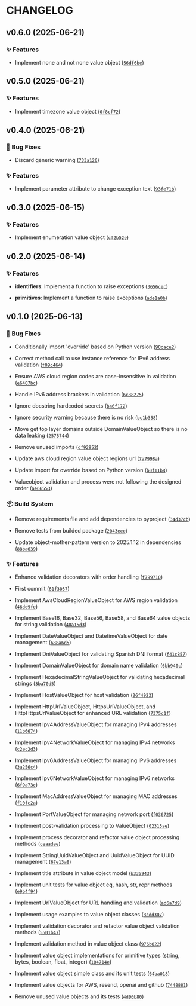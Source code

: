 # CHANGELOG

<!-- version list -->

## v0.6.0 (2025-06-21)

### ✨ Features

- Implement none and not none value object
  ([`56df6be`](https://github.com/adriamontoto/value-object-pattern/commit/56df6be41b18b5d5bf79237ab8e0ac30fcd65de2))


## v0.5.0 (2025-06-21)

### ✨ Features

- Implement timezone value object
  ([`0f8cf72`](https://github.com/adriamontoto/value-object-pattern/commit/0f8cf72f096aa681e269854ad65384de0ace2f12))


## v0.4.0 (2025-06-21)

### 🐛 Bug Fixes

- Discard generic warning
  ([`733a126`](https://github.com/adriamontoto/value-object-pattern/commit/733a1262ebdec453862f7f330256eab6e7386ecc))

### ✨ Features

- Implement parameter attribute to change exception text
  ([`93fe71b`](https://github.com/adriamontoto/value-object-pattern/commit/93fe71bb1946ea2b1917f14506d9ad7c27c55fbf))


## v0.3.0 (2025-06-15)

### ✨ Features

- Implement enumeration value object
  ([`cf2b52e`](https://github.com/adriamontoto/value-object-pattern/commit/cf2b52ef9b42efddb9d7c18c27886a1554d339ad))


## v0.2.0 (2025-06-14)

### ✨ Features

- **identifiers**: Implement a function to raise exceptions
  ([`3656cec`](https://github.com/adriamontoto/value-object-pattern/commit/3656cecc1432a494e3629f00308398bdf3a74e6c))

- **primitives**: Implement a function to raise exceptions
  ([`ade1a0b`](https://github.com/adriamontoto/value-object-pattern/commit/ade1a0b151f491b2133f50047a66fe3eb46a873d))


## v0.1.0 (2025-06-13)

### 🐛 Bug Fixes

- Conditionally import 'override' based on Python version
  ([`90cace2`](https://github.com/adriamontoto/value-object-pattern/commit/90cace272f18e31071457c45714dcfa2a8d9e742))

- Correct method call to use instance reference for IPv6 address validation
  ([`f09c464`](https://github.com/adriamontoto/value-object-pattern/commit/f09c4641cfebade033780f6c8b43674b01ff906b))

- Ensure AWS cloud region codes are case-insensitive in validation
  ([`e6407bc`](https://github.com/adriamontoto/value-object-pattern/commit/e6407bc6ad35d7bc990c2c3aa82739b86a1cac23))

- Handle IPv6 address brackets in validation
  ([`6c88275`](https://github.com/adriamontoto/value-object-pattern/commit/6c88275c2fdd4f9c9fd66061b912d32d82550efa))

- Ignore docstring hardcoded secrets
  ([`ba6f172`](https://github.com/adriamontoto/value-object-pattern/commit/ba6f17271382a0ec6e2fd91f3de36b12abb462ec))

- Ignore security warning because there is no risk
  ([`bc1b358`](https://github.com/adriamontoto/value-object-pattern/commit/bc1b358314f17edc6d3251be4d23e9edb87a747c))

- Move get top layer domains outside DomainValueObject so there is no data leaking
  ([`2575744`](https://github.com/adriamontoto/value-object-pattern/commit/2575744b7f0324dcf98cd2ffab6f78f3b58497f2))

- Remove unused imports
  ([`df92952`](https://github.com/adriamontoto/value-object-pattern/commit/df9295270aa18f56e273f05fb135467afad106f9))

- Update aws cloud region value object regions url
  ([`7a7998a`](https://github.com/adriamontoto/value-object-pattern/commit/7a7998a9f655e8ad4a13d95ada2049e5836f7c26))

- Update import for override based on Python version
  ([`b0f11b8`](https://github.com/adriamontoto/value-object-pattern/commit/b0f11b8fcd953da73906713426289581ab6d28a1))

- Valueobject validation and process were not following the designed order
  ([`ae66553`](https://github.com/adriamontoto/value-object-pattern/commit/ae665532136cc8abba33b2548cee9ab46e3bef2b))

### 📦 Build System

- Remove requirements file and add dependencies to pyproject
  ([`34d37cb`](https://github.com/adriamontoto/value-object-pattern/commit/34d37cbf2380f9791f306fbbe761083e69d568ab))

- Remove tests from builded package
  ([`2043eee`](https://github.com/adriamontoto/value-object-pattern/commit/2043eee4589e03540b0d25356d08d9f3c870015d))

- Update object-mother-pattern version to 2025.1.12 in dependencies
  ([`88ba639`](https://github.com/adriamontoto/value-object-pattern/commit/88ba639128a9e65c0dca2104353cc13f43c27bdc))

### ✨ Features

- Enhance validation decorators with order handling
  ([`f799710`](https://github.com/adriamontoto/value-object-pattern/commit/f799710d79db6172895440588e67d9ae71e1cfa6))

- First commit
  ([`61f3057`](https://github.com/adriamontoto/value-object-pattern/commit/61f3057a3ed59fef7501f6735d1e2ff17a4fd818))

- Implement AwsCloudRegionValueObject for AWS region validation
  ([`46dd9fe`](https://github.com/adriamontoto/value-object-pattern/commit/46dd9fe1c2a6f6b30efde8ba5efd51bf843a2bee))

- Implement Base16, Base32, Base56, Base58, and Base64 value objects for string validation
  ([`40a15d3`](https://github.com/adriamontoto/value-object-pattern/commit/40a15d38d0cc10d7d2c2b7650187dbf67bdea893))

- Implement DateValueObject and DatetimeValueObject for date management
  ([`688a6d5`](https://github.com/adriamontoto/value-object-pattern/commit/688a6d5595cf46dffbbb5395b56e54ad58122ab8))

- Implement DniValueObject for validating Spanish DNI format
  ([`f41c857`](https://github.com/adriamontoto/value-object-pattern/commit/f41c85771e795a466767ea86a7461d779cf1d17c))

- Implement DomainValueObject for domain name validation
  ([`6bb940c`](https://github.com/adriamontoto/value-object-pattern/commit/6bb940cb2d0ef901ddf016108bc9e38780e9024e))

- Implement HexadecimalStringValueObject for validating hexadecimal strings
  ([`3ba70d5`](https://github.com/adriamontoto/value-object-pattern/commit/3ba70d5a2f7c2e8255b3d3fb06d737d09314e519))

- Implement HostValueObject for host validation
  ([`26f4923`](https://github.com/adriamontoto/value-object-pattern/commit/26f49232b6810e3102867d325baf021d94c716fb))

- Implement HttpUrlValueObject, HttpsUrlValueObject, and HttpHttpsUrlValueObject for enhanced URL
  validation
  ([`7375c1f`](https://github.com/adriamontoto/value-object-pattern/commit/7375c1fe8ce69cc88d212890a1b30cd4872d77b7))

- Implement Ipv4AddressValueObject for managing IPv4 addresses
  ([`11b6674`](https://github.com/adriamontoto/value-object-pattern/commit/11b66740c6f3ec1ebf5939fba8f176712d2010b1))

- Implement Ipv4NetworkValueObject for managing IPv4 networks
  ([`c2ec2d3`](https://github.com/adriamontoto/value-object-pattern/commit/c2ec2d35e1e5aea12d9cebbb366e5ec84092cd40))

- Implement Ipv6AddressValueObject for managing IPv6 addresses
  ([`3a256c4`](https://github.com/adriamontoto/value-object-pattern/commit/3a256c4b272abc00382d995421ff6e2d4d6910f9))

- Implement Ipv6NetworkValueObject for managing IPv6 networks
  ([`6f9a73c`](https://github.com/adriamontoto/value-object-pattern/commit/6f9a73ce6d851a97f76c7c3377c96d3de179739b))

- Implement MacAddressValueObject for managing MAC addresses
  ([`f10fc2a`](https://github.com/adriamontoto/value-object-pattern/commit/f10fc2ace39ef955d4a3ffd3329e3648a13a07cc))

- Implement PortValueObject for managing network port
  ([`f036725`](https://github.com/adriamontoto/value-object-pattern/commit/f03672587464f4db07ec8c19b08fca4a20f26891))

- Implement post-validation processing to ValueObject
  ([`02315ae`](https://github.com/adriamontoto/value-object-pattern/commit/02315aecdd0313887587a28a98b9d415a6c4c99d))

- Implement process decorator and refactor value object processing methods
  ([`ceaadee`](https://github.com/adriamontoto/value-object-pattern/commit/ceaadeead02375775ed74d74b6466fa2a36c0440))

- Implement StringUuidValueObject and UuidValueObject for UUID management
  ([`67e13a8`](https://github.com/adriamontoto/value-object-pattern/commit/67e13a89d297a9ea5d41443fd0ce0fb3b7403ed5))

- Implement title attribute in value object model
  ([`b335943`](https://github.com/adriamontoto/value-object-pattern/commit/b33594303997c2f4283296a0f7f8887a66cbb13a))

- Implement unit tests for value object eq, hash, str, repr methods
  ([`e9b4f94`](https://github.com/adriamontoto/value-object-pattern/commit/e9b4f944637a15eb79055ae9f32aa11428645864))

- Implement UrlValueObject for URL handling and validation
  ([`ad6a7d9`](https://github.com/adriamontoto/value-object-pattern/commit/ad6a7d9e89fbb7d7e84d8d6588169989a37d7fa8))

- Implement usage examples to value object classes
  ([`8cdd307`](https://github.com/adriamontoto/value-object-pattern/commit/8cdd3074df5378d1e053a4ae2ab2fab85812da31))

- Implement validation decorator and refactor value object validation methods
  ([`5501b47`](https://github.com/adriamontoto/value-object-pattern/commit/5501b47e946cde87967abb6cb3e91b67674e1004))

- Implement validation method in value object class
  ([`976b022`](https://github.com/adriamontoto/value-object-pattern/commit/976b0226acfbb95632c262e430cecfd724caca64))

- Implement value object implementations for primitive types (string, bytes, boolean, float,
  integer)
  ([`104714e`](https://github.com/adriamontoto/value-object-pattern/commit/104714e0d457e3d455d661fc15115b5118cd8e35))

- Implement value object simple class and its unit tests
  ([`64ba018`](https://github.com/adriamontoto/value-object-pattern/commit/64ba018627dba67a34ce89f2bb8869cf02bae7d9))

- Implement value objects for AWS, resend, openai and github
  ([`7448881`](https://github.com/adriamontoto/value-object-pattern/commit/7448881645cadfdc3a401268164529b215eef78e))

- Remove unused value objects and its tests
  ([`4d90b80`](https://github.com/adriamontoto/value-object-pattern/commit/4d90b8008879f8c929e492b7ede480f2e7cc4581))
